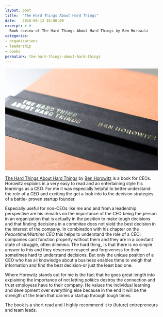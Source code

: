 ```yaml
---
layout: post
title:  "The Hard Things About Hard Things"
date:   2016-06-12 16:00:00
excerpt: > # 
  Book review of The Hard Things About Hard Things by Ben Horowitz
categories:
- organizations
- leadership
- books
permalink: the-hard-things-about-hard-things
---
```


![The Hard Things About Hard Things](/uploads/2016/hard-things.jpg)

[The Hard Things About Hard Things][1] by [Ben Horowitz][2] is a book for CEOs. 
Horowitz explains in a very easy to read and an entertaining style his learnings
as a CEO. For me it was especially helpful to better understand the role of a
CEO and exciting the get a look into to the decision strategies of a battle-
proven startup founder.

Especially useful for non-CEOs like me and and from a leadership perspective 
are his remarks on the importance of the CEO being the person in an 
organization that is actually in the position to make tough decisions and that 
finding decisions in a commitee does not yield the best decision in the interest 
of the company. In combination with his chapter on the _Peacetime/Wartime CEO_ 
this helps to understand the role of a CEO: companies cant function properly 
without them and they are in a constant state of struggle, often dilemma. The 
hard thing_ is that there is no simple answer to this and they deservere respect 
and forgiveness for their sometimes hard to understand decisions. But only the 
unique position of a CEO who has all knowledge about a business enables thme to 
weigh that information and find the best decision-or just the least bad one. 

Where Horowitz stands out for me is the fact that he goes great length into 
explaining the importance of not letting _politics_ destroy the connection and 
trust employess have to their company. He values the individual learning and 
development over everything else because in the end it will be the strength
of the team that carries a startup through tough times.

The book is a short read and I highly recommend it to (future) entrepreneurs and 
team leads.

[1]: http://amzn.to/1S1ehnh
[2]: https://twitter.com/bhorowitz
